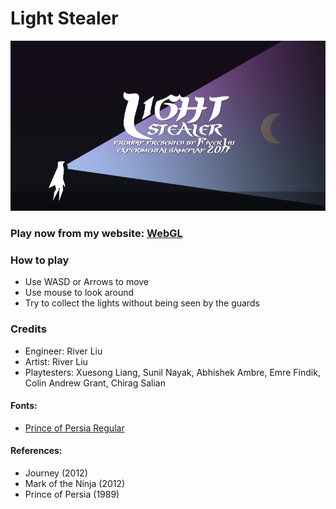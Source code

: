 # Light Stealer


<img src="/Assets/Screenshots/Screen Shot 1.png">


### Play now from my website: [WebGL](http://riverliu.net/game/light-stealer-2017-03/)


### How to play

  - Use WASD or Arrows to move
  - Use mouse to look around
  - Try to collect the lights without being seen by the guards


### Credits

  - Engineer: River Liu
  - Artist: River Liu
  - Playtesters: Xuesong Liang, Sunil Nayak, Abhishek Ambre, Emre Findik, Colin Andrew Grant, Chirag Salian


#### Fonts:

  - [Prince of Persia Regular](http://www.fontspace.com/fereydoun/princeofpersia)


#### References:

  - Journey (2012)
  - Mark of the Ninja (2012)
  - Prince of Persia (1989)
